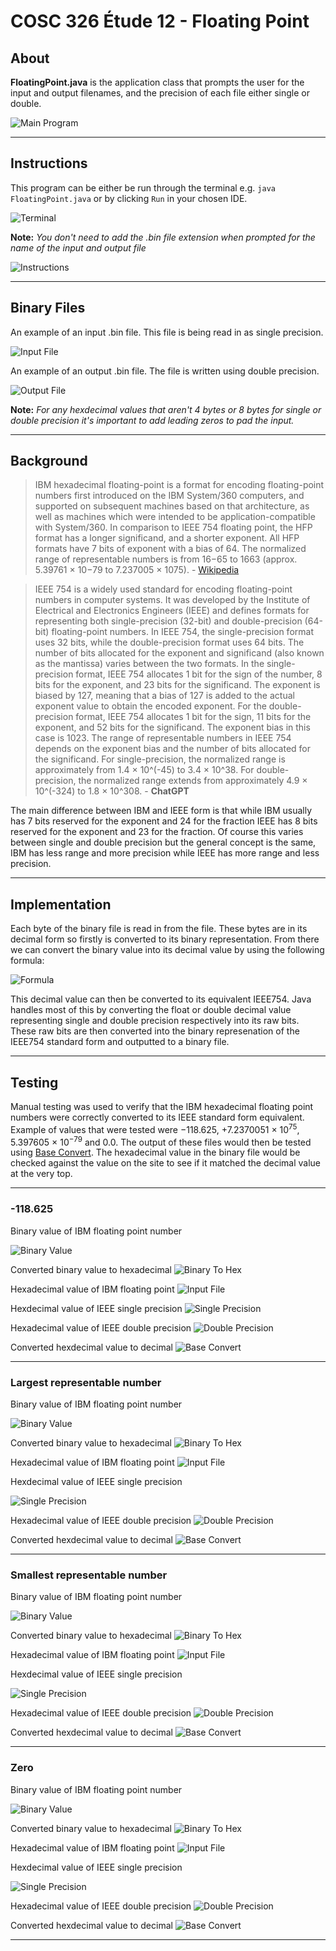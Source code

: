 # COSC 326 Étude 12 - Floating Point

## About

**FloatingPoint.java** is the application class that prompts the user for the input and output filenames, and the precision of each file either single or double.

![Main Program](images/program.png)

---

## Instructions

This program can be either be run through the terminal e.g. `java FloatingPoint.java` or by clicking `Run` in your chosen IDE.

![Terminal](images/teminal.png)

**Note:** *You don't need to add the .bin file extension when prompted for the name of the input and output file*

![Instructions](images/instructions.png)

---

## Binary Files

An example of an input .bin file. This file is being read in as single precision.

![Input File](images/input.png)

An example of an output .bin file. The file is written using double precision.

![Output File](images/output.png)

**Note:** *For any hexdecimal values that aren't 4 bytes or 8 bytes for single or double precision it's important to add leading zeros to pad the input.*

---

## Background

> IBM hexadecimal floating-point
 is a format for encoding floating-point numbers first introduced on the IBM System/360 computers, and supported on subsequent machines based on that architecture, as well as machines which were intended to be application-compatible with System/360.
> In comparison to IEEE 754 floating point, the HFP format has a longer significand, and a shorter exponent. All HFP formats have 7 bits of exponent with a bias of 64. The normalized range of representable numbers is from 16−65 to 1663 (approx. 5.39761 × 10−79 to 7.237005 × 1075). - [Wikipedia](https://en.wikipedia.org/wiki/IBM_hexadecimal_floating-point)

> IEEE 754 is a widely used standard for encoding floating-point numbers in computer systems. It was developed by the Institute of Electrical and Electronics Engineers (IEEE) and defines formats for representing both single-precision (32-bit) and double-precision (64-bit) floating-point numbers.
> In IEEE 754, the single-precision format uses 32 bits, while the double-precision format uses 64 bits. The number of bits allocated for the exponent and significand (also known as the mantissa) varies between the two formats.
> In the single-precision format, IEEE 754 allocates 1 bit for the sign of the number, 8 bits for the exponent, and 23 bits for the significand. The exponent is biased by 127, meaning that a bias of 127 is added to the actual exponent value to obtain the encoded exponent.
> For the double-precision format, IEEE 754 allocates 1 bit for the sign, 11 bits for the exponent, and 52 bits for the significand. The exponent bias in this case is 1023.
> The range of representable numbers in IEEE 754 depends on the exponent bias and the number of bits allocated for the significand. For single-precision, the normalized range is approximately from 1.4 × 10^(-45) to 3.4 × 10^38. For double-precision, the normalized range extends from approximately 4.9 × 10^(-324) to 1.8 × 10^308. - **ChatGPT**

The main difference between IBM and IEEE form is that while IBM usually has 7 bits reserved for the exponent and 24 for the fraction IEEE has 8 bits reserved for the exponent and 23 for the fraction. Of course this varies between single and double precision but the general concept is the same, IBM has less range and more precision while IEEE has more range and less precision.

---

## Implementation

Each byte of the binary file is read in from the file. These bytes are in its decimal form so firstly is converted to its binary representation. From there we can convert the binary value into its decimal value by using the following formula:

![Formula](images/formula.png)

This decimal value can then be converted to its equivalent IEEE754. Java handles most of this by converting the float or double decimal value representing single and double precision respectively into its raw bits. These raw bits are then converted into the binary represenation of the IEEE754 standard form and outputted to a binary file.

--- 

## Testing

Manual testing was used to verify that the IBM hexadecimal floating point numbers were correctly converted to its IEEE standard form equivalent. Example of values that were tested were −118.625, +7.2370051 × 10<sup>75</sup>, 5.397605 × 10<sup>−79</sup> and 0.0. The output of these files would then be tested using
[Base Convert](https://baseconvert.com/ieee-754-floating-point). The hexadecimal value in the binary file would be checked against the value on the site to see if it matched the decimal value at the very top.

--- 

### -118.625
Binary value of IBM floating point number

![Binary Value](images/-118.625binary.png)

Converted binary value to hexadecimal
![Binary To Hex](images/-118.625binaryToHex.png)

Hexadecimal value of IBM floating point
![Input File](images/-118.625hexadecimal.png)

Hexdecimal value of IEEE single precision
![Single Precision](images/-118.625single.png)

Hexadecimal value of IEEE double precision
![Double Precision](images/C05DA80000000000.png)

Converted hexdecimal value to decimal
![Base Convert](images/baseconvert.png)

---

### Largest representable number

Binary value of IBM floating point number

![Binary Value](images/largeBinary.png)

Converted binary value to hexadecimal
![Binary To Hex](images/largeBinaryToHex.png)

Hexadecimal value of IBM floating point
![Input File](images/largeHexdecimal.png)

Hexdecimal value of IEEE single precision

![Single Precision](images/largeSingle.png)

Hexadecimal value of IEEE double precision
![Double Precision](images/largeDouble.png)

Converted hexdecimal value to decimal
![Base Convert](images/largeBaseConvert.png)

---

### Smallest representable number

Binary value of IBM floating point number

![Binary Value](images/smallBinary.png)

Converted binary value to hexadecimal
![Binary To Hex](images/smallBinaryToHex.png)

Hexadecimal value of IBM floating point
![Input File](images/smallHexadecimal.png)

Hexdecimal value of IEEE single precision

![Single Precision](images/smallSingle.png)

Hexadecimal value of IEEE double precision
![Double Precision](images/smallDouble.png)

Converted hexdecimal value to decimal
![Base Convert](images/smallBaseConvert.png)

---

### Zero

Binary value of IBM floating point number

![Binary Value](images/zeroBinary.png)

Converted binary value to hexadecimal
![Binary To Hex](images/zeroHexToBinary.png)

Hexadecimal value of IBM floating point
![Input File](images/zeroHexadecimal.png)

Hexdecimal value of IEEE single precision

![Single Precision](images/zeroSingle.png)

Hexadecimal value of IEEE double precision
![Double Precision](images/zeroDouble.png)

Converted hexdecimal value to decimal
![Base Convert](images/zeroBaseConvert.png)

---

